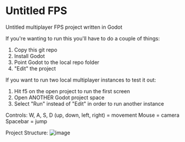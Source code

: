 # Untitled FPS
 Untitled multiplayer FPS project written in Godot


If you're wanting to run this you'll have to do a couple of things:
1. Copy this git repo
2. Install Godot
3. Point Godot to the local repo folder
4. "Edit" the project

If you want to run two local multiplayer instances to test it out:
1. Hit f5 on the open project to run the first screen
2. Open ANOTHER Godot project space
3. Select "Run" instead of "Edit" in order to run another instance

Controls:
W, A, S, D (up, down, left, right) = movement
Mouse = camera
Spacebar = jump

Project Structure:
![image](https://user-images.githubusercontent.com/27406716/194954270-f0458ea9-511e-4771-9d66-738ad7b450ef.png)
